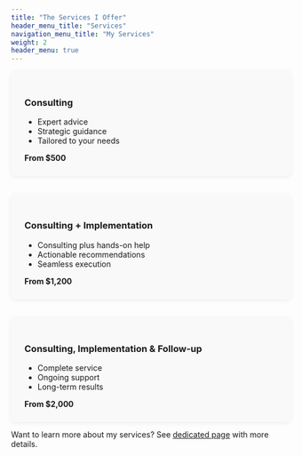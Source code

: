 ```yaml
---
title: "The Services I Offer"
header_menu_title: "Services"
navigation_menu_title: "My Services"
weight: 2
header_menu: true
---
```


<div style="display: flex; gap: 2rem; justify-content: space-between; flex-wrap: wrap;">

<div style="flex: 1; min-width: 220px; background: #f9f9f9; padding: 1.5rem; border-radius: 8px; box-shadow: 0 2px 8px #eee;">
<h3>Consulting</h3>
<ul>
  <li>Expert advice</li>
  <li>Strategic guidance</li>
  <li>Tailored to your needs</li>
</ul>
<strong>From $500</strong>
</div>

<div style="flex: 1; min-width: 220px; background: #f9f9f9; padding: 1.5rem; border-radius: 8px; box-shadow: 0 2px 8px #eee;">
<h3>Consulting + Implementation</h3>
<ul>
  <li>Consulting plus hands-on help</li>
  <li>Actionable recommendations</li>
  <li>Seamless execution</li>
</ul>
<strong>From $1,200</strong>
</div>

<div style="flex: 1; min-width: 220px; background: #f9f9f9; padding: 1.5rem; border-radius: 8px; box-shadow: 0 2px 8px #eee;">
<h3>Consulting, Implementation &amp; Follow-up</h3>
<ul>
  <li>Complete service</li>
  <li>Ongoing support</li>
  <li>Long-term results</li>
</ul>
<strong>From $2,000</strong>
</div>

</div>

Want to learn more about my services? See [dedicated page](services) with more details.
